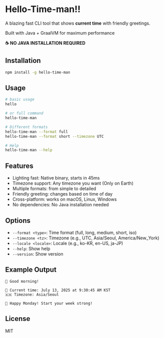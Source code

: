 # Hello-Time-man!!
A blazing fast CLI tool that shows **current time** with friendly greetings.

Built with Java + GraalVM for maximum performance

**☕️ NO JAVA INSTALLATION REQUIRED**

## Installation
```bash
npm install -g hello-time-man
```

## Usage
```bash
# basic usage
hello

# or full command
hello-time-man

# Different formats
hello-time-man --format full
hello-time-man --format short --timezone UTC

# Help
hello-time-man --help
```

## Features
* Lighting fast: Native binary, starts in 45ms
* Timezone support: Any timezone you want (Only on Earth)
* Multiple formats: from simple to detailed
* Friendly greeting: changes based on time of day
* Cross-platform: works on macOS, Linux, Windows
* No dependencies: No Java installation needed

## Options
* `--format <type>`: Time format (full, long, medium, short, iso)
* `--timezone <tz>`: Timezone (e.g., UTC, Asia/Seoul, America/New_York)
* `--locale <locale>`: Locale (e.g., ko-KR, en-US, ja-JP)
* `--help`: Show help
* `--version`: Show version

## Example Output
```
👋 Good morning!

🌅 Current time: July 13, 2025 at 9:30:45 AM KST
🇰🇷 Timezone: Asia/Seoul

💪 Happy Monday! Start your week strong!
```

## License
MIT 